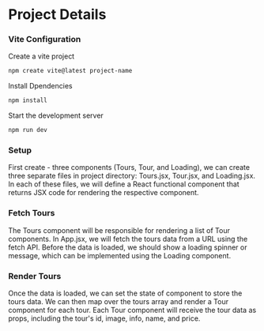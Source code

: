 # Project Details

### Vite Configuration

Create a vite project <br>
```sh
npm create vite@latest project-name
```
Install Dpendencies <br>
```sh
npm install
```
Start the development server <br>
```sh
npm run dev 
```
### Setup

First create - three components (Tours, Tour, and Loading), we can create three separate files in project directory: Tours.jsx, Tour.jsx, and Loading.jsx. In each of these files, we will define a React functional component that returns JSX code for rendering the respective component.

### Fetch Tours

The Tours component will be responsible for rendering a list of Tour components. In App.jsx, we will fetch the tours data from a URL using the fetch API. Before the data is loaded, we should show a loading spinner or message, which can be implemented using the Loading component.

### Render Tours

Once the data is loaded, we can set the state of component to store the tours data. We can then map over the tours array and render a Tour component for each tour. Each Tour component will receive the tour data as props, including the tour's id, image, info, name, and price.

